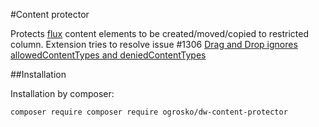 #Content protector

Protects [flux](https://fluidtypo3.org/) content elements to be created/moved/copied to restricted column. Extension tries to resolve issue #1306 [Drag and Drop ignores allowedContentTypes and deniedContentTypes](https://github.com/FluidTYPO3/flux/issues/1306) 

##Installation

Installation by composer:

`composer require composer require ogrosko/dw-content-protector`
